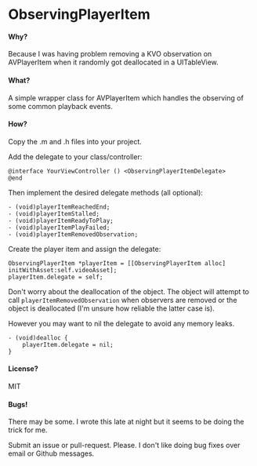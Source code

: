 # ObservingPlayerItem

#### Why?

Because I was having problem removing a KVO observation on AVPlayerItem when it randomly got deallocated in a UITableView.

#### What?

A simple wrapper class for AVPlayerItem which handles the observing of some common playback events.

#### How?

Copy the .m and .h files into your project.

Add the delegate to your class/controller:

```objc
@interface YourViewController () <ObservingPlayerItemDelegate>
@end
```

Then implement the desired delegate methods (all optional):

```objc
- (void)playerItemReachedEnd;
- (void)playerItemStalled;
- (void)playerItemReadyToPlay;
- (void)playerItemPlayFailed;
- (void)playerItemRemovedObservation;
```

Create the player item and assign the delegate:

```objc
ObservingPlayerItem *playerItem = [[ObservingPlayerItem alloc] initWithAsset:self.videoAsset];
playerItem.delegate = self;
```

Don't worry about the deallocation of the object. The object will attempt to call `playerItemRemovedObservation` when observers are removed or the object is deallocated (I'm unsure how reliable the latter case is).

However you may want to nil the delegate to avoid any memory leaks.

```objc
- (void)dealloc {
    playerItem.delegate = nil;
}
```

#### License?

MIT


#### Bugs!

There may be some. I wrote this late at night but it seems to be doing the trick for me.

Submit an issue or pull-request. Please. I don't like doing bug fixes over email or Github messages.
